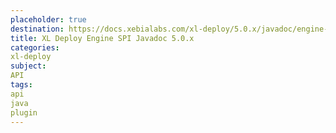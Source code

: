 ```yaml
---
placeholder: true
destination: https://docs.xebialabs.com/xl-deploy/5.0.x/javadoc/engine-spi/index.html
title: XL Deploy Engine SPI Javadoc 5.0.x
categories:
xl-deploy
subject:
API
tags:
api
java
plugin
---
```

